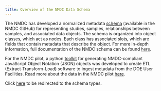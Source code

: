 ```yaml
---
title: Overview of the NMDC Data Schema
---
```


The NMDC has developed a normalized metadata
[schema](https://github.com/microbiomedata/nmdc-metadata) (available in
the NMDC GitHub) for representing studies, samples, relationships
between samples, and associated data objects. The schema is organized
into object classes, which act as nodes. Each class has associated
slots, which are fields that contain metadata that describe the object.
For more in-depth information, full documentation of the NMDC schema can
be found
[here](https://microbiomedata.github.io/nmdc-metadata/#classes).

For the NMDC pilot, a python
[toolkit](https://github.com/microbiomedata/nmdc-metadata) for
generating NMDC-compliant JavaScript Object Notation (JSON) objects was
developed to create ETL (Extract-Transform-Load) software to ingest
metadata from the DOE User Facilities. Read more about the data in the
NMDC pilot [here](https://microbiomedata.org/data/).

Click [here](https://microbiomedata.github.io/nmdc-schema/) to be
redirected to the schema types.
